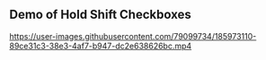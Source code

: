 ## Demo of Hold Shift Checkboxes


https://user-images.githubusercontent.com/79099734/185973110-89ce31c3-38e3-4af7-b947-dc2e638626bc.mp4

